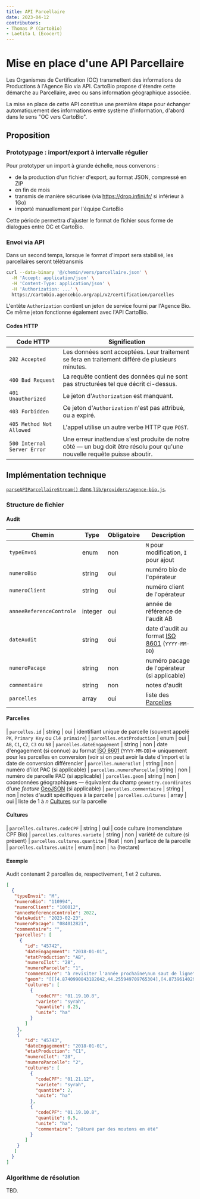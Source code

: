 ```yaml
---
title: API Parcellaire
date: 2023-04-12
contributors:
- Thomas P (CartoBio)
- Laetita L (Ecocert)
---
```


# Mise en place d'une API Parcellaire

Les Organismes de Certification (OC) transmettent des informations de Productions à l'Agence Bio via API. CartoBio propose d'étendre cette démarche au Parcellaire, avec ou sans information géographique associée.

La mise en place de cette API constitue une première étape pour échanger automatiquement des informations entre système d'information, d'abord dans le sens "OC vers CartoBio".

## Proposition

### Prototypage : import/export à intervalle régulier

Pour prototyper un import à grande échelle, nous convenons :

- de la production d'un fichier d'export, au format JSON, compressé en ZIP
- en fin de mois
- transmis de manière sécurisée (via https://drop.infini.fr/ si inférieur à 1Go)
- importé manuellement par l'équipe CartoBio

Cette période permettra d'ajuster le format de fichier sous forme de dialogues entre OC et CartoBio.

### Envoi via API

Dans un second temps, lorsque le format d'import sera stabilisé, les parcellaires seront télétransmis

```bash
curl --data-binary '@/chemin/vers/parcellaire.json' \
  -H 'Accept: application/json' \
  -H 'Content-Type: application/json' \
  -H 'Authorization: ...' \
  https://cartobio.agencebio.org/api/v2/certification/parcelles
```

L'entête `Authorization` contient un jeton de service fourni par l'Agence Bio.\
Ce même jeton fonctionne également avec l'API CartoBio.

#### Codes HTTP

| Code HTTP                   | Signification
| ---                         | ---
| `202 Accepted`              | Les données sont acceptées. Leur traitement se fera en traitement différé de plusieurs minutes.
| `400 Bad Request`           | La requête contient des données qui ne sont pas structurées tel que décrit ci-dessus.
| `401 Unauthorized`          | Le jeton d'`Authorization` est manquant.
| `403 Forbidden`             | Ce jeton d'`Authorization` n'est pas attribué, ou a expiré.
| `405 Method Not Allowed`    | L'appel utilise un autre verbe HTTP que `POST`.
| `500 Internal Server Error` | Une erreur inattendue s'est produite de notre côté — un bug doit être résolu pour qu'une nouvelle requête puisse aboutir.

## Implémentation technique

[`parseAPIParcellaireStream()` dans `lib/providers/agence-bio.js`](../../lib/providers/agence-bio.js).

### Structure de fichier

#### Audit

| Chemin                        | Type        | Obligatoire | Description
| ---                           | ---         | ---         | ---
| `typeEnvoi`                   | enum        | non         | `M` pour modification, `I` pour ajout
| `numeroBio`                   | string      | oui         | numéro bio de l'opérateur
| `numeroClient`                | string      | oui         | numéro client de l'opérateur
| `anneeReferenceControle`      | integer     | oui         | année de référence de l'audit AB
| `dateAudit`                   | string      | oui         | date d'audit au format [ISO 8601] (`YYYY-MM-DD`)
| `numeroPacage`                | string      | non         | numéro pacage de l'opérateur (si applicable)
| `commentaire`                 | string      | non         | notes d'audit
| `parcelles`                   | array       | oui         | liste des [Parcelles](#parcelles)

#### Parcelles

| `parcelles.id`                | string      | oui         | identifiant unique de parcelle (souvent appelé `PK`, `Primary Key` ou `Clé primaire`)
| `parcelles.etatProduction`    | enum        | oui         | `AB`, `C1`, `C2`, `C3` ou `NB`
| `parcelles.dateEngagement`    | string      | non         | date d'engagement (si connue) au format [ISO 8601] (`YYYY-MM-DD`)=> uniquement pour les parcelles en conversion (voir si on peut avoir                                              la date d'import et la date de conversion différencier
| `parcelles.numeroIlot`        | string      | non         | numéro d'ilot PAC (si applicable)
| `parcelles.numeroParcelle`    | string      | non         | numéro de parcelle PAC (si applicable)
| `parcelles.geom`              | string      | non         | coordonnées géographiques — équivalent du champ `geometry.coordinates` d'une _feature_ [GeoJSON] (si applicable)
| `parcelles.commentaire`       | string      | non         | notes d'audit spécifiques à la parcelle
| `parcelles.cultures`          | array       | oui         | liste de 1 à _n_ [Cultures](#cultures) sur la parcelle

#### Cultures

| `parcelles.cultures.codeCPF`  | string      | oui         | code culture (nomenclature CPF Bio)
| `parcelles.cultures.variete`  | string      | non         | variété de culture (si présent) 
| `parcelles.cultures.quantite` | float       | non         | surface de la parcelle
| `parcelles.cultures.unite`    | enum        | non         | `ha` (hectare)

#### Exemple

Audit contenant 2 parcelles de, respectivement, 1 et 2 cultures.

```json
[
  {
   "typeEnvoi": "M",
   "numeroBio": "110994",
   "numeroClient": "100012",
   "anneeReferenceControle": 2022,
   "dateAudit": "2023-02-23",
   "numeroPacage": "084012821",
   "commentaire": "",
   "parcelles": [
     {
       "id": "45742",
       "dateEngagement": "2018-01-01",
       "etatProduction": "AB",
       "numeroIlot": "28",
       "numeroParcelle": "1",
       "commentaire": "à revisiter l'année prochaine\nun saut de ligne",
       "geom": "[[[4.8740990843182042,44.255949709765304],[4.8739614029301244,44.255016135661734],[4.8736532263747678,44.255001848456033],[4.8738004728368587,44.255928756333255],[4.8740990843182042,44.255949709765304]]]",
       "cultures": [
         {
           "codeCPF": "01.19.10.8",
           "variete": "syrah",
           "quantite": 0.25,
           "unite": "ha"
         }
       ]
    },
    {
       "id": "45743",
       "dateEngagement": "2018-01-01",
       "etatProduction": "C1",
       "numeroIlot": "28",
       "numeroParcelle": "2",
       "cultures": [
         {
           "codeCPF": "01.21.12",
           "variete": "syrah",
           "quantite": 2,
           "unite": "ha"
         },
         {
           "codeCPF": "01.19.10.8",
           "quantite": 0.5,
           "unite": "ha",
           "commentaire": "pâturé par des moutons en été"
         }
       ]
    }
   ]
  }
]
```

### Algorithme de résolution

TBD.

[GeoJSON]: https://geojson.org/
[ISO 8601]: https://www.iso.org/iso-8601-date-and-time-format.html

